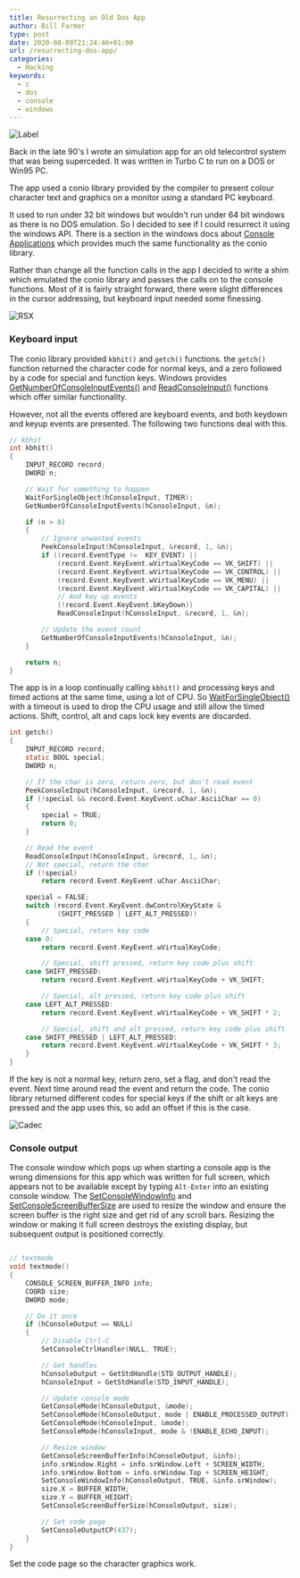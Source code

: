 ```yaml
---
title: Resurrecting an Old Dos App
author: Bill Farmer
type: post
date: 2020-08-09T21:24:46+01:00
url: /resurrecting-dos-app/
categories:
  - Hacking
keywords:
  - c
  - dos
  - console
  - windows
---
```


![Label][0]

Back in the late 90's I wrote an simulation app for an old telecontrol
system that was being superceded. It was written in Turbo C to run on
a DOS or Win95 PC.

The app used a conio library provided by the compiler to present
colour character text and graphics on a monitor using a standard PC
keyboard.

It used to run under 32 bit windows but wouldn't run under 64 bit
windows as there is no DOS emulation. So I decided to see if I could
resurrect it using the windows API. There is a section in the windows
docs about [Console Applications][1] which provides much the same
functionality as the conio library.

Rather than change all the function calls in the app I decided to
write a shim which emulated the conio library and passes the calls on
to the console functions. Most of it is fairly straight forward, there
were slight differences in the cursor addressing, but keyboard input
needed some finessing.

![RSX][10]

### Keyboard input
The conio library provided `kbhit()` and `getch()` functions. the
`getch()` function returned the character code for normal keys, and a
zero followed by a code for special and function keys. Windows
provides [GetNumberOfConsoleInputEvents()][2] and [ReadConsoleInput()][3]
functions which offer similar functionality.

However, not all the events offered are keyboard events, and both
keydown and keyup events are presented. The following two functions
deal with this.

```c
// kbhit
int kbhit()
{
    INPUT_RECORD record;
    DWORD n;

    // Wait for something to happen
    WaitForSingleObject(hConsoleInput, TIMER);
    GetNumberOfConsoleInputEvents(hConsoleInput, &n);

    if (n > 0)
    {
        // Ignore unwanted events
        PeekConsoleInput(hConsoleInput, &record, 1, &n);
        if ((record.EventType !=  KEY_EVENT) ||
            (record.Event.KeyEvent.wVirtualKeyCode == VK_SHIFT) ||
            (record.Event.KeyEvent.wVirtualKeyCode == VK_CONTROL) ||
            (record.Event.KeyEvent.wVirtualKeyCode == VK_MENU) ||
            (record.Event.KeyEvent.wVirtualKeyCode == VK_CAPITAL) ||
            // And key up events
            (!record.Event.KeyEvent.bKeyDown))
            ReadConsoleInput(hConsoleInput, &record, 1, &n);

        // Update the event count
        GetNumberOfConsoleInputEvents(hConsoleInput, &n);
    }

    return n;
}
```

The app is in a loop continually calling `kbhit()` and processing keys
and timed actions at the same time, using a lot of CPU. So
[WaitForSingleObject()][4] with a timeout is used to drop the CPU
usage and still allow the timed actions. Shift, control, alt and caps
lock key events are discarded.

```c
int getch()
{
    INPUT_RECORD record;
    static BOOL special;
    DWORD n;

    // If the char is zero, return zero, but don't read event
    PeekConsoleInput(hConsoleInput, &record, 1, &n);
    if (!special && record.Event.KeyEvent.uChar.AsciiChar == 0)
    {
        special = TRUE;
        return 0;
    }

    // Read the event
    ReadConsoleInput(hConsoleInput, &record, 1, &n);
    // Not special, return the char
    if (!special)
        return record.Event.KeyEvent.uChar.AsciiChar;

    special = FALSE;
    switch (record.Event.KeyEvent.dwControlKeyState &
            (SHIFT_PRESSED | LEFT_ALT_PRESSED))
    {
        // Special, return key code
    case 0:
        return record.Event.KeyEvent.wVirtualKeyCode;

        // Special, shift pressed, return key code plus shift
    case SHIFT_PRESSED:
        return record.Event.KeyEvent.wVirtualKeyCode + VK_SHIFT;

        // Special, alt pressed, return key code plus shift
    case LEFT_ALT_PRESSED:
        return record.Event.KeyEvent.wVirtualKeyCode + VK_SHIFT * 2;

        // Special, shift and alt pressed, return key code plus shift
    case SHIFT_PRESSED | LEFT_ALT_PRESSED:
        return record.Event.KeyEvent.wVirtualKeyCode + VK_SHIFT * 3;
    }
}
```

If the key is not a normal key, return zero, set a flag, and don't
read the event. Next time around read the event and return the
code. The conio library returned different codes for special keys if
the shift or alt keys are pressed and the app uses this, so add an
offset if this is the case.

![Cadec][9]

### Console output

The console window which pops up when starting a console app is the
wrong dimensions for this app which was written for full screen, which
appears not to be available except by typing `Alt-Enter` into an
existing console window. The [SetConsoleWindowInfo][5] and
[SetConsoleScreenBufferSize][6] are used to resize the window and
ensure the screen buffer is the right size and get rid of any scroll
bars. Resizing the window or making it full screen destroys the
existing display, but subsequent output is positioned correctly.

```c

// textmode
void textmode()
{
    CONSOLE_SCREEN_BUFFER_INFO info;
    COORD size;
    DWORD mode;

    // Do it once
    if (hConsoleOutput == NULL)
    {
        // Disable Ctrl-C
        SetConsoleCtrlHandler(NULL, TRUE);

        // Get handles
        hConsoleOutput = GetStdHandle(STD_OUTPUT_HANDLE);
        hConsoleInput = GetStdHandle(STD_INPUT_HANDLE);

        // Update console mode
        GetConsoleMode(hConsoleOutput, &mode);
        SetConsoleMode(hConsoleOutput, mode | ENABLE_PROCESSED_OUTPUT);
        GetConsoleMode(hConsoleInput, &mode);
        SetConsoleMode(hConsoleInput, mode & !ENABLE_ECHO_INPUT);

        // Resize window
        GetConsoleScreenBufferInfo(hConsoleOutput, &info);
        info.srWindow.Right = info.srWindow.Left + SCREEN_WIDTH;
        info.srWindow.Bottom = info.srWindow.Top + SCREEN_HEIGHT;
        SetConsoleWindowInfo(hConsoleOutput, TRUE, &info.srWindow);
        size.X = BUFFER_WIDTH;
        size.Y = BUFFER_HEIGHT;
        SetConsoleScreenBufferSize(hConsoleOutput, size);

        // Set code page
        SetConsoleOutputCP(437);
    }
}
```

Set the code page so the character graphics work.

 [0]: images/2020/08/Label.jpg
 [1]: https://docs.microsoft.com/en-us/windows/console
 [2]: https://docs.microsoft.com/en-us/windows/console/getnumberofconsoleinputevents
 [3]: https://docs.microsoft.com/en-us/windows/console/readconsoleinput
 [4]: https://docs.microsoft.com/en-us/windows/win32/api/synchapi/nf-synchapi-waitforsingleobject
 [5]: https://docs.microsoft.com/en-us/windows/console/setconsolewindowinfo
 [6]: https://docs.microsoft.com/en-us/windows/console/setconsolescreenbuffersize
 [7]: https://docs.microsoft.com/en-us/windows/console/createconsolescreenbuffer
 [8]: https://docs.microsoft.com/en-us/windows/console/setconsoleactivescreenbuffer
 [9]: images/2020/08/Cadec.png "CADEC display"
 [10]: images/2020/08/RSX.png "RSX startup"
 
